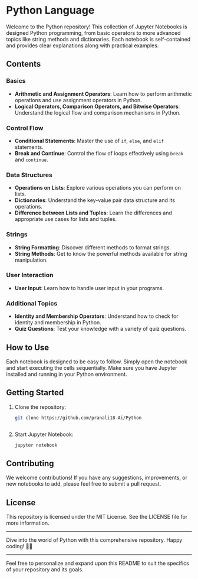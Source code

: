 # Python Language

Welcome to the Python repository! This collection of Jupyter Notebooks is designed Python programming, from basic operators to more advanced topics like string methods and dictionaries. Each notebook is self-contained and provides clear explanations along with practical examples.

## Contents

### Basics
- **Arithmetic and Assignment Operators**: Learn how to perform arithmetic operations and use assignment operators in Python.
- **Logical Operators, Comparison Operators, and Bitwise Operators**: Understand the logical flow and comparison mechanisms in Python.

### Control Flow
- **Conditional Statements**: Master the use of `if`, `else`, and `elif` statements.
- **Break and Continue**: Control the flow of loops effectively using `break` and `continue`.

### Data Structures
- **Operations on Lists**: Explore various operations you can perform on lists.
- **Dictionaries**: Understand the key-value pair data structure and its operations.
- **Difference between Lists and Tuples**: Learn the differences and appropriate use cases for lists and tuples.

### Strings
- **String Formatting**: Discover different methods to format strings.
- **String Methods**: Get to know the powerful methods available for string manipulation.

### User Interaction
- **User Input**: Learn how to handle user input in your programs.

### Additional Topics
- **Identity and Membership Operators**: Understand how to check for identity and membership in Python.
- **Quiz Questions**: Test your knowledge with a variety of quiz questions.

## How to Use

Each notebook is designed to be easy to follow. Simply open the notebook and start executing the cells sequentially. Make sure you have Jupyter installed and running in your Python environment.

## Getting Started

1. Clone the repository:
   ```bash
   git clone https://github.com/pranali18-Ai/Python
   ```
   
   ```
2. Start Jupyter Notebook:
   ```bash
   jupyter notebook
   ```

## Contributing

We welcome contributions! If you have any suggestions, improvements, or new notebooks to add, please feel free to submit a pull request.

## License

This repository is licensed under the MIT License. See the LICENSE file for more information.

---

Dive into the world of Python with this comprehensive repository. Happy coding! 🚀🐍

---

Feel free to personalize and expand upon this README to suit the specifics of your repository and its goals.
